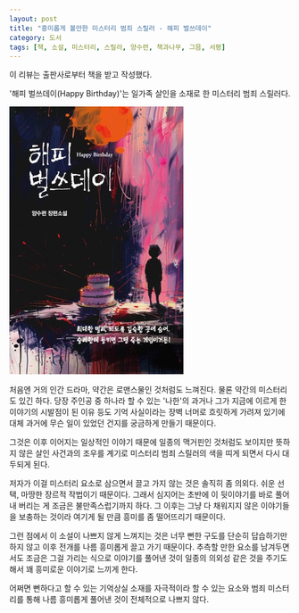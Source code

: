 ```yaml
---
layout: post
title: "흥미롭게 볼만한 미스터리 범죄 스릴러 - 해피 벌쓰데이"
category: 도서
tags: [책, 소설, 미스터리, 스릴러, 양수련, 책과나무, 그믐, 서평]
---
```


<div class="ftc-ad-notice">
이 리뷰는 출판사로부터 책을 받고 작성했다.
</div>



'해피 벌쓰데이(Happy Birthday)'는
일가족 살인을 소재로 한 미스터리 범죄 스릴러다.

![표지](/images/book/happy-birthday-2024-book.jpg)

처음엔 거의 인간 드라마, 약간은 로맨스물인 것처럼도 느껴진다.
물론 약간의 미스터리도 있긴 하다.
당장 주인공 중 하나라 할 수 있는 '나한'의 과거나
그가 지금에 이르게 한 이야기의 시발점이 된 이유 등도
기억 사실이라는 장벽 너머로 흐릿하게 가려져 있기에
대체 과거에 무슨 일이 있었던 건지를 궁금하게 만들기 때문이다.

그것은 이후 이어지는 일상적인 이야기 때문에 일종의 맥거핀인 것처럼도 보이지만
뜻하지 않은 살인 사건과의 조우를 계기로
미스터리 범죄 스릴러의 색을 띠게 되면서 다시 대두되게 된다.

저자가 이걸 미스터리 요소로 삼으면서 끌고 가지 않는 것은 솔직히 좀 의외다.
쉬운 선택, 마땅한 장르적 작법이기 때문이다.
그래서 심지어는 초반에 이 뒷이야기를 바로 풀어내 버리는 게 조금은 불만족스럽기까지 하다.
그 이후는 그냥 다 채워지지 않은 이야기들을 보충하는 것이라 여기게 될 만큼
흥미를 좀 떨어뜨리기 때문이다.

그런 점에서 이 소설이 나쁘지 않게 느껴지는 것은
너무 뻔한 구도를 단순히 답습하기만 하지 않고
이후 전개를 나름 흥미롭게 끌고 가기 때문이다.
추측할 만한 요소를 남겨두면서도 조금은 그걸 가리는 식으로 이야기를 풀어낸 것이
일종의 의외성 같은 것을 주기도 해서
꽤 흥미로운 이야기로 느끼게 한다.

어쩌면 뻔하다고 할 수 있는 기억상실 소재를
자극적이라 할 수 있는 요소와
범죄 미스터리를 통해
나름 흥미롭게 풀어낸 것이 전체적으로 나쁘지 않다.
